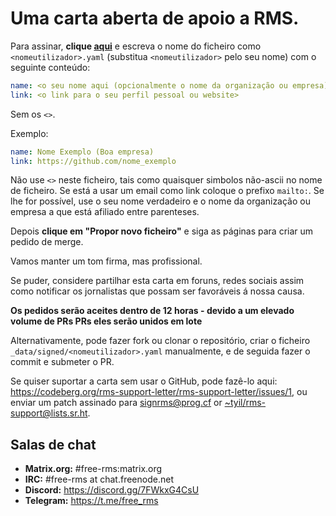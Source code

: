 # Uma carta aberta de apoio a RMS.

Para assinar, **clique [aqui](https://github.com/rms-support-letter/rms-support-letter.github.io/new/master/_data/signed)** e escreva o nome do ficheiro como `<nomeutilizador>.yaml` (substitua `<nomeutilizador>` pelo seu nome) com o seguinte conteúdo:

```yaml
name: <o seu nome aqui (opcionalmente o nome da organização ou empresa)>
link: <o link para o seu perfil pessoal ou website>
```

Sem os `<>`.

Exemplo:
```yaml
name: Nome Exemplo (Boa empresa)
link: https://github.com/nome_exemplo
```

Não use `<>` neste ficheiro, tais como quaisquer simbolos não-ascii no nome de ficheiro.
Se está a usar um email como link coloque o prefixo `mailto:`.
Se lhe for possível, use o seu nome verdadeiro e o nome da organização ou empresa a que está afiliado entre parenteses.

Depois **clique em "Propor novo ficheiro"** e siga as páginas para criar um pedido de merge.

Vamos manter um tom firma, mas profissional.

Se puder, considere partilhar esta carta em foruns, redes sociais assim como notificar os jornalistas que possam ser favoráveis á nossa causa.

**Os pedidos serão aceites dentro de 12 horas - devido a um elevado volume de PRs PRs eles serão unidos em lote**

Alternativamente, pode fazer fork ou clonar o repositório, criar o ficheiro `_data/signed/<nomeutilizador>.yaml` manualmente, e de seguida fazer o commit e submeter o PR.

Se quiser suportar a carta sem usar o GitHub, pode fazê-lo aqui: https://codeberg.org/rms-support-letter/rms-support-letter/issues/1, 
ou enviar um patch assinado para [signrms@prog.cf](mailto:signrms@prog.cf) or [~tyil/rms-support@lists.sr.ht](mailto:~tyil/rms-support@lists.sr.ht).

## Salas de chat

- **Matrix.org:** #free-rms:matrix.org
- **IRC:** #free-rms at chat.freenode.net
- **Discord:** https://discord.gg/7FWkxG4CsU
- **Telegram:** https://t.me/free_rms
